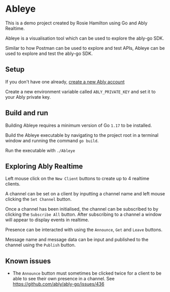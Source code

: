 # Ableye

This is a demo project created by Rosie Hamilton using Go and Ably Realtime.

Ableye is a visualisation tool which can be used to explore the ably-go SDK.

Similar to how Postman can be used to explore and test APIs, Ableye can be used to explore and test the ably-go SDK.

## Setup 

If you don't have one already, [create a new Ably account](https://ably.com/sign-up)

Create a new environment variable called `ABLY_PRIVATE_KEY` and set it to your Ably private key.

## Build and run

Building Ableye requires a minimum version of Go `1.17` to be installed.

Build the Ableye executable by navigating to the project root in a terminal window and running the command `go build`.

Run the executable with `./Ableye`

## Exploring Ably Realtime

Left mouse click on the `New Client` buttons to create up to 4 realtime clients.

A channel can be set on a client by inputting a channel name and left mouse clicking the `Set Channel` button.

Once a channel has been initialised, the channel can be subscribed to by clicking the `Subscribe All` button. After subscribing to a channel a window will appear to display events in realtime.

Presence can be interacted with using the `Announce`, `Get` and `Leave` buttons.

Message name and message data can be input and published to the channel using the `Publish` button.

## Known issues

* The `Announce` button must sometimes be clicked twice for a client to be able to see their own presence in a channel. See https://github.com/ably/ably-go/issues/436
